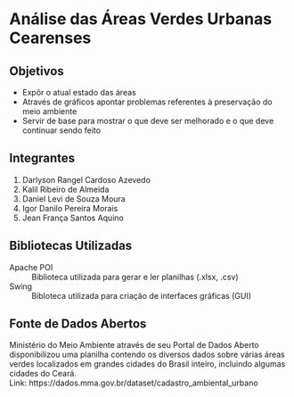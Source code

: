 <h1>Análise das Áreas Verdes Urbanas Cearenses</h1>

<h2>Objetivos</h2>
<ul>
    <li>Expôr o atual estado das áreas</li>
    <li>Através de gráficos apontar problemas referentes à preservação do meio ambiente</li>
    <li>Servir de base para mostrar o que deve ser melhorado e o que deve continuar sendo feito</li>
</ul>

<h2>Integrantes</h2>
<ol>
    <li>Darlyson Rangel Cardoso Azevedo</li>
    <li>Kalil Ribeiro de Almeida</li>
    <li>Daniel Levi de Souza Moura</li>
    <li>Igor Danilo Pereira Morais</li>
    <li>Jean França Santos Aquino</li>
</ol>

<h2>Bibliotecas Utilizadas</h2>
<dl>
    <dt>Apache POI</dt>
    <dd>Biblioteca utilizada para gerar e ler planilhas (.xlsx, .csv)</dd>
    <dt>Swing</dt>
    <dd>Bibloteca utilizada para criação de interfaces gráficas (GUI)</dd>
</dl>

<h2>Fonte de Dados Abertos</h2>
<p>Ministério do Meio Ambiente através de seu Portal de Dados Aberto disponibilizou uma planilha contendo os diversos dados sobre várias áreas verdes localizados em grandes
cidades do Brasil inteiro, incluindo algumas cidades do Ceará. <br>
Link: https://dados.mma.gov.br/dataset/cadastro_ambiental_urbano</p>